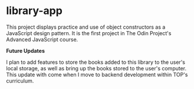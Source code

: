 # library-app
 
This project displays practice and use of object constructors as a JavaScript design pattern. It is the first project in The Odin Project's Advanced JavaScript course. 

**Future Updates**

I plan to add features to store the books added to this library to the user's local storage, as well as bring up the books stored to the user's computer. This update with come when I move to backend development within TOP's curriculum.